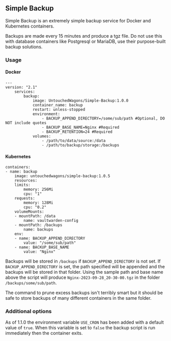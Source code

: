 ## Simple Backup

Simple Backup is an extremely simple backup service for Docker and Kubernetes containers.

Backups are made every 15 minutes and produce a tgz file. Do not use this with database containers like Postgresql or MariaDB, use their purpose-built backup solutions.

### Usage

#### Docker

    ---
    version: "2.1"
        services:
            backup:
                image: UntouchedWagons/Simple-Backup:1.0.0
                container_name: backup
                restart: unless-stopped
                environment:
                    - BACKUP_APPEND_DIRECTORY=/some/sub/path #Optional, DO NOT include quotes
                    - BACKUP_BASE_NAME=Nginx #Required
                    - BACKUP_RETENTION=24 #Required
                volumes:
                    - /path/to/data/source:/data
                    - /path/to/backup/storage:/backups

#### Kubernetes

    containers:
    - name: backup
        image: untouchedwagons/simple-backup:1.0.5
        resources:
        limits:
            memory: 256Mi
            cpu: "1"
        requests:
            memory: 128Mi
            cpu: "0.2"
        volumeMounts:
        - mountPath: /data
            name: vaultwarden-config
        - mountPath: /backups
            name: backups
        env:
        - name: BACKUP_APPEND_DIRECTORY
            value: "/some/sub/path"
        - name: BACKUP_BASE_NAME
            value: "Nginx"

Backups will be stored in `/backups` if `BACKUP_APPEND_DIRECTORY` is not set. If `BACKUP_APPEND_DIRECTORY` is set, the path specified will be appended and the backups will be stored in that folder. Using the sample path and base name above the script will produce `Nginx-2023-09-28_20-30-00.tgz` in the folder `/backups/some/sub/path`.

The command to prune excess backups isn't terribly smart but it should be safe to store backups of many different containers in the same folder.

### Additional options

As of 1.1.0 the environment variable `USE_CRON` has been added with a default value of `true`. When this variable is set to `false` the backup script is run immediately then the container exits.

